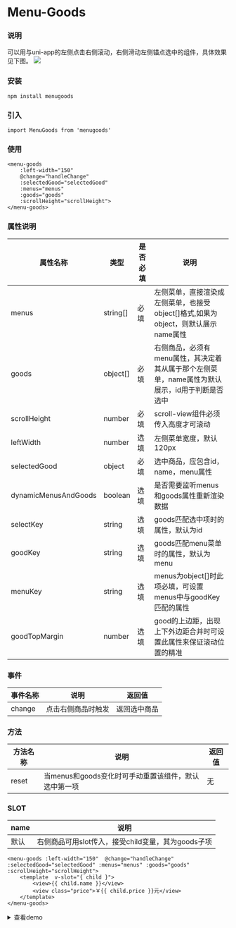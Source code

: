 # Menu-Goods

### 说明

可以用与uni-app的左侧点击右侧滚动，右侧滑动左侧锚点选中的组件，具体效果见下图。
![](http://img-ys011.didistatic.com/static/dc2img/menu-goods.gif)

### 安装
```
npm install menugoods
```

### 引入
```
import MenuGoods from 'menugoods'
```

### 使用

```
<menu-goods 
    :left-width="150"  
    @change="handleChange" 
    :selectedGood="selectedGood" 
    :menus="menus" 
    :goods="goods" 
    :scrollHeight="scrollHeight">
</menu-goods>
```

### 属性说明

|属性名称|类型|是否必填|说明|
|----|----|----|---|
|menus|string[]|必填|左侧菜单，直接渲染成左侧菜单，也接受object[]格式,如果为object，则默认展示name属性|
|goods|object[]|必填|右侧商品，必须有menu属性，其决定着其从属于那个左侧菜单，name属性为默认展示，id用于判断是否选中|
|scrollHeight|number|必填|scroll-view组件必须传入高度才可滚动|
|leftWidth|number|选填|左侧菜单宽度，默认120px|
|selectedGood|object|必填|选中商品，应包含id，name，menu属性|
|dynamicMenusAndGoods|boolean|选填|是否需要监听menus和goods属性重新渲染数据|
|selectKey|string|选填|goods匹配选中项时的属性，默认为id|
|goodKey|string|选填|goods匹配menu菜单时的属性，默认为menu|
|menuKey|string|选填|menus为object[]时此项必填，可设置menus中与goodKey匹配的属性|
|goodTopMargin|number|选填|good的上边距，出现上下外边距合并时可设置此属性来保证滚动位置的精准|

### 事件

|事件名称|说明|返回值|
|----|----|----|
|change|点击右侧商品时触发|返回选中商品|

### 方法

|方法名称|说明|返回值|
|----|----|----|
|reset|当menus和goods变化时可手动重置该组件，默认选中第一项|无|

### SLOT

|name|说明|
|----|----|
|默认|右侧商品可用slot传入，接受child变量，其为goods子项|


```
<menu-goods :left-width="150"  @change="handleChange" :selectedGood="selectedGood" :menus="menus" :goods="goods" :scrollHeight="scrollHeight">
    <template  v-slot="{ child }">
        <view>{{ child.name }}</view>
        <view class="price">￥{{ child.price }}元</view>
    </template>
</menu-goods>
```

<details>
<summary>查看demo</summary>

```
<template>
  <view class="wrapper">
      <h1 id="component-test">西少爷肉夹馍（西二旗店）</h1>
      <menu-goods :left-width="150"  @change="handleChange" :selectedGood="selectedGood" :menus="menus" :goods="goods" :scrollHeight="scrollHeight">
        <template  v-slot="{ child }">
          <view>{{ child.name }}</view>
          <view class="price">￥{{ child.price }}元</view>
        </template>
      </menu-goods>
  </view>
</template>

<script>
import MenuGoods from '../lib/menu-goods.vue'

export default {
  components: {
    MenuGoods,
  },
  data () {
    return {
      selectedGood:{
        id:1,
        menu:'超人气套餐',
        name:'鲜辣鸡肉混沌组合',
        price:29.9
      },
      menus: ['超人气套餐','招牌原味馍','招牌酸辣粉','经典凉皮','鲜汤小混沌'],
      goods: [{
        id:1,
        menu:'超人气套餐',
        name:'鲜辣鸡肉混沌组合',
        price:29.9
      },{
        id:2,
        menu:'超人气套餐',
        name:'健康蔬菜酸辣粉套餐',
        price:34.89
      },{
        id:3,
        menu:'超人气套餐',
        name:'安心自然酸辣粉套餐',
        price:29.9
      },{
        id:4,
        menu:'超人气套餐',
        name:'招牌孜然混沌套餐',
        price:49.9
      },{
        id:5,
        menu:'招牌原味馍',
        name:'健康蔬菜夹馍',
        price:9
      },{
        id:6,
        menu:'招牌原味馍',
        name:'鲜辣鸡肉夹馍',
        price:13.5
      },{
        id:7,
        menu:'招牌原味馍',
        name:'孜然肉夹馍',
        price:12
      },{
        id:8,
        menu:'招牌原味馍',
        name:'腊汁肉夹馍',
        price:13.5
      },{
        id:9,
        menu:'招牌酸辣粉',
        name:'鸡骨浓汤酸辣粉',
        price:20
      },{
        id:10,
        menu:'招牌酸辣粉',
        name:'鸡骨浓汤酸辣粉（大份）',
        price:25
      },{
        id:11,
        menu:'经典凉皮',
        name:'金牌油泼辣子面皮',
        price:21
      },{
        id:12,
        menu:'经典凉皮',
        name:'金牌油麻将面皮',
        price:23
      },{
        id:13,
        menu:'经典凉皮',
        name:'油泼辣子面皮',
        price:23
      },{
        id:14,
        menu:'经典凉皮',
        name:'麻将面皮',
        price:23
      },{
        id:15,
        menu:'鲜汤小混沌',
        name:'麻酱传统鲜肉小混沌',
        price:24
      },{
        id:16,
        menu:'鲜汤小混沌',
        name:'麻酱荠菜鲜肉小混沌',
        price:23
      },{
        id:17,
        menu:'鲜汤小混沌',
        name:'麻酱虾仁鲜肉小混沌',
        price:24
      },{
        id:18,
        menu:'鲜汤小混沌',
        name:'传统鲜肉小混沌',
        price:20
      }],
      scrollHeight: 0
    }
  },
  watch: {

  },
  methods: {
    handleChange (good) {
      this.selectedGood = good
    }
  },
  async mounted () {
    const query = uni.createSelectorQuery().in(this)
    query.select('#component-test').boundingClientRect(res => {
      this.scrollHeight = uni.getSystemInfoSync().windowHeight - res.height 
    }).exec()
  },
}
</script>

<style lang="scss" scoped>
  #component-test{
    text-align: center;
    padding: 10px;
    font-size: x-large;
    background: white;
  }
  .price{
    color:chocolate;
    font-size: 14px;
  }
</style>
```

</details>